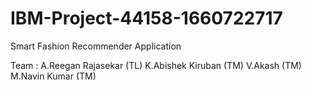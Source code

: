 # IBM-Project-44158-1660722717
Smart Fashion Recommender Application

Team :
    A.Reegan Rajasekar (TL)
    K.Abishek Kiruban (TM)
    V.Akash (TM)
    M.Navin Kumar (TM)
